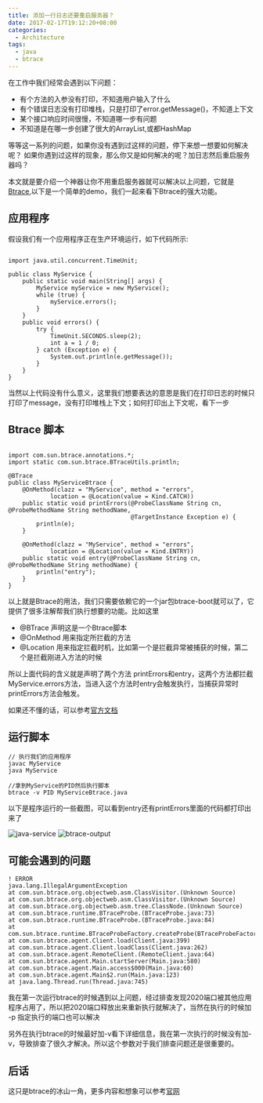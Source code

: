 ```yaml
---
title: 添加一行日志还要重启服务器？
date: 2017-02-17T19:12:20+08:00
categories:
  - Architecture
tags: 
  - java
  - btrace 
---
```


在工作中我们经常会遇到以下问题：

* 有个方法的入参没有打印，不知道用户输入了什么
* 有个错误日志没有打印堆栈，只是打印了error.getMessage()，不知道上下文
* 某个接口响应时间很慢，不知道哪一步有问题
* 不知道是在哪一步创建了很大的ArrayList,或都HashMap

等等这一系列的问题，如果你没有遇到过这样的问题，停下来想一想要如何解决呢？
如果你遇到过这样的现象，那么你又是如何解决的呢？加日志然后重启服务器吗？

本文就是要介绍一个神器让你不用重启服务器就可以解决以上问题，它就是[Btrace](https://github.com/btraceio/btrace),以下是一个简单的demo，我们一起来看下Btrace的强大功能。

## 应用程序

假设我们有一个应用程序正在生产环境运行，如下代码所示:


```

import java.util.concurrent.TimeUnit;

public class MyService {
    public static void main(String[] args) {
        MyService myService = new MyService();
        while (true) {
            myService.errors();
        }
    }
    public void errors() {
        try {
            TimeUnit.SECONDS.sleep(2);
            int a = 1 / 0;
        } catch (Exception e) {
            System.out.println(e.getMessage());
        }
    }
}

```

当然以上代码没有什么意义，这里我们想要表达的意思是我们在打印日志的时候只打印了message，没有打印堆栈上下文；如何打印出上下文呢，看下一步


## Btrace 脚本

```

import com.sun.btrace.annotations.*;
import static com.sun.btrace.BTraceUtils.println;

@BTrace
public class MyServiceBtrace {
    @OnMethod(clazz = "MyService", method = "errors",
            location = @Location(value = Kind.CATCH))
    public static void printErrors(@ProbeClassName String cn, @ProbeMethodName String methodName,
                                   @TargetInstance Exception e) {
        println(e);
    }

    @OnMethod(clazz = "MyService", method = "errors",
            location = @Location(value = Kind.ENTRY))
    public static void entry(@ProbeClassName String cn, @ProbeMethodName String methodName) {
        println("entry");
    }
}

```

以上就是Btrace的用法，我们只需要依赖它的一个jar包btrace-boot就可以了，它提供了很多注解帮我们执行想要的功能。比如这里

* @BTrace 声明这是一个Btrace脚本
* @OnMethod 用来指定所拦截的方法
* @Location 用来指定拦截时机，比如第一个是拦截异常被捕获的时候，第二个是拦截刚进入方法的时候

所以上面代码的含义就是声明了两个方法 printErrors和entry，这两个方法都拦截MyService.errors方法，当进入这个方法时entry会触发执行，当捕获异常时printErrors方法会触发。

如果还不懂的话，可以参考[官方文档](https://github.com/btraceio/btrace/wiki)


## 运行脚本

```
// 执行我们的应用程序
javac MyService 
java MyService

//拿到MyService的PID然后执行脚本
btrace -v PID MyServiceBtrace.java
```

以下是程序运行的一些截图，可以看到entry还有printErrors里面的代码都打印出来了

![java-service](/btrace-introduce/java-service.jpg)
![btrace-output](/btrace-introduce/btrace-output.jpg)


## 可能会遇到的问题

```
! ERROR
java.lang.IllegalArgumentException
at com.sun.btrace.org.objectweb.asm.ClassVisitor.(Unknown Source)
at com.sun.btrace.org.objectweb.asm.ClassVisitor.(Unknown Source)
at com.sun.btrace.org.objectweb.asm.tree.ClassNode.(Unknown Source)
at com.sun.btrace.runtime.BTraceProbe.(BTraceProbe.java:73)
at com.sun.btrace.runtime.BTraceProbe.(BTraceProbe.java:84)
at com.sun.btrace.runtime.BTraceProbeFactory.createProbe(BTraceProbeFactory.java:50)
at com.sun.btrace.agent.Client.load(Client.java:399)
at com.sun.btrace.agent.Client.loadClass(Client.java:262)
at com.sun.btrace.agent.RemoteClient.(RemoteClient.java:64)
at com.sun.btrace.agent.Main.startServer(Main.java:580)
at com.sun.btrace.agent.Main.access$000(Main.java:60)
at com.sun.btrace.agent.Main$2.run(Main.java:123)
at java.lang.Thread.run(Thread.java:745)
```

我在第一次运行btrace的时候遇到以上问题，经过排查发现2020端口被其他应用程序占用了，所以把2020端口释放出来重新执行就解决了，当然在执行的时候加 -p 指定执行的端口也可以解决

另外在执行btrace的时候最好加-v看下详细信息，我在第一次执行的时候没有加-v，导致排查了很久才解决。所以这个参数对于我们排查问题还是很重要的。


## 后话
这只是btrace的冰山一角，更多内容和想象可以参考[官网](https://github.com/btraceio/btrace)
